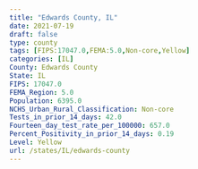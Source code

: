 ```yaml
---
title: "Edwards County, IL"
date: 2021-07-19
draft: false
type: county
tags: [FIPS:17047.0,FEMA:5.0,Non-core,Yellow]
categories: [IL]
County: Edwards County
State: IL
FIPS: 17047.0
FEMA_Region: 5.0
Population: 6395.0
NCHS_Urban_Rural_Classification: Non-core
Tests_in_prior_14_days: 42.0
Fourteen_day_test_rate_per_100000: 657.0
Percent_Positivity_in_prior_14_days: 0.19
Level: Yellow
url: /states/IL/edwards-county
---
```



